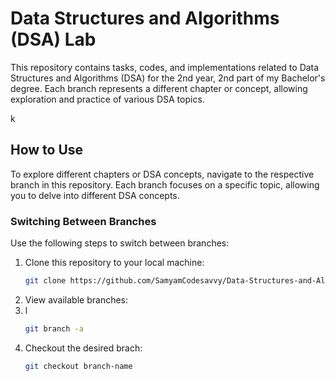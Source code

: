 # Data Structures and Algorithms (DSA) Lab
This repository contains tasks, codes, and implementations related to Data Structures and Algorithms (DSA) for the 2nd year, 2nd part of my Bachelor's degree. Each branch represents a different chapter or concept, allowing exploration and practice of various DSA topics.


k
## How to Use
To explore different chapters or DSA concepts, navigate to the respective branch in this repository. Each branch focuses on a specific topic, allowing you to delve into different DSA concepts.
### Switching Between Branches
Use the following steps to switch between branches:
1. Clone this repository to your local machine:
   ```bash
   git clone https://github.com/SamyamCodesavvy/Data-Structures-and-Algorithms.git
2. View available branches:
3. l
   ```bash
   git branch -a
4. Checkout the desired brach:
   ```bash
   git checkout branch-name
